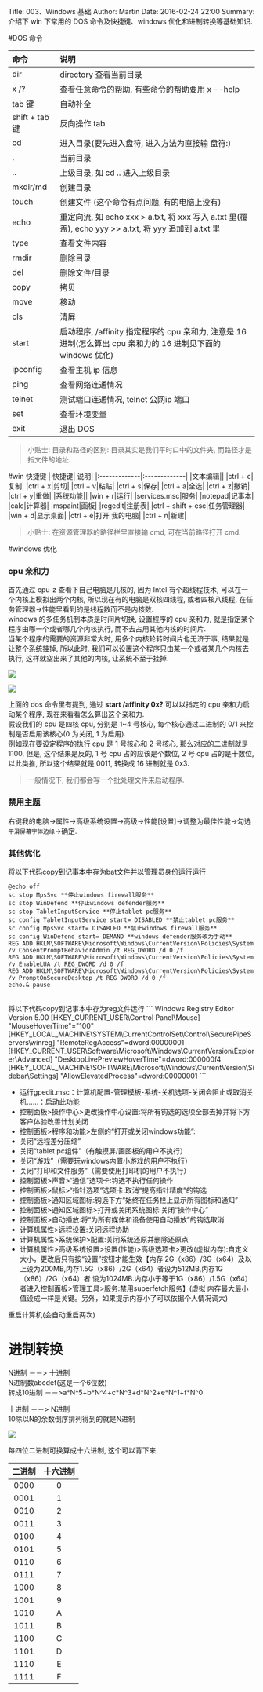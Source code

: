 Title: 003、Windows 基础
Author: Martin
Date: 2016-02-24 22:00
Summary: 介绍下 win 下常用的 DOS 命令及快捷键、windows 优化和进制转换等基础知识.

#DOS 命令

| 命令| 说明|
|:-------------|:-------------|
|dir|directory 查看当前目录|
|x /?|查看任意命令的帮助, 有些命令的帮助要用 x --help|
|tab 键|自动补全|
|shift + tab 键|反向操作 tab|
|cd|进入目录(要先进入盘符, 进入方法为直接输 盘符:)|
|.|当前目录|
|..|上级目录, 如 cd .. 进入上级目录|
|mkdir/md|创建目录|
|touch|创建文件 (这个命令有点问题, 有的电脑上没有)|
|echo|重定向流, 如 echo xxx > a.txt, 将 xxx 写入 a.txt 里(覆盖), echo yyy >> a.txt, 将 yyy 追加到 a.txt 里|
|type|查看文件内容|
|rmdir|删除目录|
|del|删除文件/目录|
|copy|拷贝|
|move|移动|
|cls|清屏|
|start|启动程序, /affinity 指定程序的 cpu 亲和力, 注意是 16 进制(怎么算出 cpu 亲和力的 16 进制见下面的 windows 优化)|
|ipconfig|查看主机 ip 信息|
|ping|查看网络连通情况|
|telnet|测试端口连通情况, telnet 公网ip 端口|
|set|查看环境变量|
|exit|退出 DOS|

>小贴士:
目录和路径的区别: 目录其实是我们平时口中的文件夹, 而路径才是指文件的地址.

#win 快捷键
| 快捷键| 说明|
|:-------------|:-------------|
|文本编辑||
|ctrl + c|复制|
|ctrl + x|剪切|
|ctrl + v|粘贴|
|ctrl + s|保存|
|ctrl + a|全选|
|ctrl + z|撤销|
|ctrl + y|重做|
|系统功能||
|win + r|运行|
|services.msc|服务|
|notepad|记事本|
|calc|计算器|
|mspaint|画板|
|regedit|注册表|
|ctrl + shift + esc|任务管理器|
|win + d|显示桌面|
|ctrl + e|打开 我的电脑|
|ctrl + n|新建|

>小贴士:
在资源管理器的路径栏里直接输 cmd, 可在当前路径打开 cmd.


#windows 优化

### cpu 亲和力
首先通过 cpu-z 查看下自己电脑是几核的, 因为 Intel 有个超线程技术, 可以在一个内核上模拟出两个内核, 所以现在有的电脑是双核四线程, 或者四核八线程, 在任务管理器->性能里看到的是线程数而不是内核数.<br>
winodws 的多任务机制本质是时间片切换, 设置程序的 cpu 亲和力, 就是指定某个程序由哪一个或者哪几个内核执行, 而不去占用其他内核的时间片.<br>
当某个程序的需要的资源非常大时, 用多个内核轮转时间片也无济于事, 结果就是让整个系统挂掉, 所以此时, 我们可以设置这个程序只由某一个或者某几个内核去执行, 这样就空出来了其他的内核, 让系统不至于挂掉.

![](http://i63.tinypic.com/286wq2v.jpg)


![](http://i67.tinypic.com/dptfdf.jpg)

上面的 dos 命令里有提到, 通过 **start /affinity 0x?** 可以以指定的 cpu 亲和力启动某个程序, 现在来看看怎么算出这个亲和力.<br>
假设我们的 cpu 是四核 cpu, 分别是 1~4 号核心, 每个核心通过二进制的 0/1 来控制是否启用该核心(0 为关闭, 1 为启用).<br>
例如现在要设定程序的执行 cpu 是 1 号核心和 2 号核心, 那么对应的二进制就是 1100, 但是, 这个结果是反的, 1 号 cpu 占的应该是个数位, 2 号 cpu 占的是十数位, 以此类推, 所以这个结果就是 0011, 转换成 16 进制就是 0x3.

> 一般情况下, 我们都会写一个批处理文件来启动程序.

### 禁用主题
右键我的电脑->属性->高级系统设置->高级->性能[设置]->调整为最佳性能->勾选`平滑屏幕字体边缘`->确定.

### 其他优化
将以下代码copy到记事本中存为bat文件并以管理员身份运行运行
```
@echo off
sc stop MpsSvc **停止windows firewall服务**
sc stop WinDefend **停止windows defender服务**
sc stop TabletInputService **停止tablet pc服务**
sc config TabletInputService start= DISABLED **禁止tablet pc服务**
sc config MpsSvc start= DISABLED **禁止windows firewall服务**
sc config WinDefend start= DEMAND **windows defender服务改为手动**
REG ADD HKLM\SOFTWARE\Microsoft\Windows\CurrentVersion\Policies\System /v ConsentPromptBehaviorAdmin /t REG_DWORD /d 0 /f
REG ADD HKLM\SOFTWARE\Microsoft\Windows\CurrentVersion\Policies\System /v EnableLUA /t REG_DWORD /d 0 /f
REG ADD HKLM\SOFTWARE\Microsoft\Windows\CurrentVersion\Policies\System /v PromptOnSecureDesktop /t REG_DWORD /d 0 /f
echo.& pause
```
<br>
将以下代码copy到记事本中存为reg文件运行
```
Windows Registry Editor Version 5.00
[HKEY_CURRENT_USER\Control Panel\Mouse]
"MouseHoverTime"="100"
[HKEY_LOCAL_MACHINE\SYSTEM\CurrentControlSet\Control\SecurePipeServers\winreg]
"RemoteRegAccess"=dword:00000001
[HKEY_CURRENT_USER\Software\Microsoft\Windows\CurrentVersion\Explorer\Advanced]
"DesktopLivePreviewHoverTime"=dword:000000f4
[HKEY_LOCAL_MACHINE\SOFTWARE\Microsoft\Windows\CurrentVersion\Sidebar\Settings]
"AllowElevatedProcess"=dword:00000001
```


- 运行gpedit.msc：计算机配置-管理模板-系统-关机选项-关闭会阻止或取消关机......：启动此功能
- 控制面板>操作中心>更改操作中心设置:将所有钩选的选项全部去掉并将下方客户体验改善计划关闭
- 控制面板>程序和功能>左侧的“打开或关闭windows功能”:
- 关闭“远程差分压缩”
- 关闭“tablet pc组件”（有触摸屏/画图板的用户不执行）
- 关闭“游戏”（需要玩windows内置小游戏的用户不执行）
- 关闭“打印和文件服务”（需要使用打印机的用户不执行）
- 控制面板>声音>“通信”选项卡:钩选不执行任何操作
- 控制面板>鼠标>“指针选项”选项卡:取消“提高指针精度”的钩选
- 控制面板>通知区域图标:钩选下方“始终在任务栏上显示所有图标和通知”
- 控制面板>通知区域图标>打开或关闭系统图标:关闭“操作中心”
- 控制面板>自动播放:将“为所有媒体和设备使用自动播放”的钩选取消
- 计算机属性>远程设置:关闭远程协助
- 计算机属性>系统保护>配置:关闭系统还原并删除还原点
- 计算机属性>高级系统设置>设置(性能)>高级选项卡>更改(虚拟内存):自定义大小，更改后只有按“设置”按钮才能生效【内存 2G（x86）/3G（x64）及以上设为200MB,内存1.5G（x86）/2G（x64）者设为512MB,内存1G（x86）/2G（x64）者 设为1024MB.内存小于等于1G（x86）/1.5G（x64）者进入控制面板>管理工具>服务:禁用superfetch服务】(虚拟 内存最大最小值设成一样是关键。另外，如果提示内存小了可以依据个人情况调大)

重启计算机(会自动重启两次)


# 进制转换
N进制 －－> 十进制<br>
N进制数abcdef(这是一个6位数)<br>
转成10进制 －－>a\*N^5+b\*N^4+c\*N^3+d\*N^2+e\*N^1+f\*N^0<br>

十进制 －－> N进制<br>
10除以N的余数倒序排列得到的就是N进制

![](http://i68.tinypic.com/adi00m.jpg)


每四位二进制可换算成十六进制, 这个可以背下来.


|二进制|十六进制|
|:--------:|:--------:|
|0000|0|
|0001|1|
|0010|2|
|0011|3|
|0100|4|
|0101|5|
|0110|6|
|0111|7|
|1000|8|
|1001|9|
|1010|A|
|1011|B|
|1100|C|
|1101|D|
|1110|E|
|1111|F|
